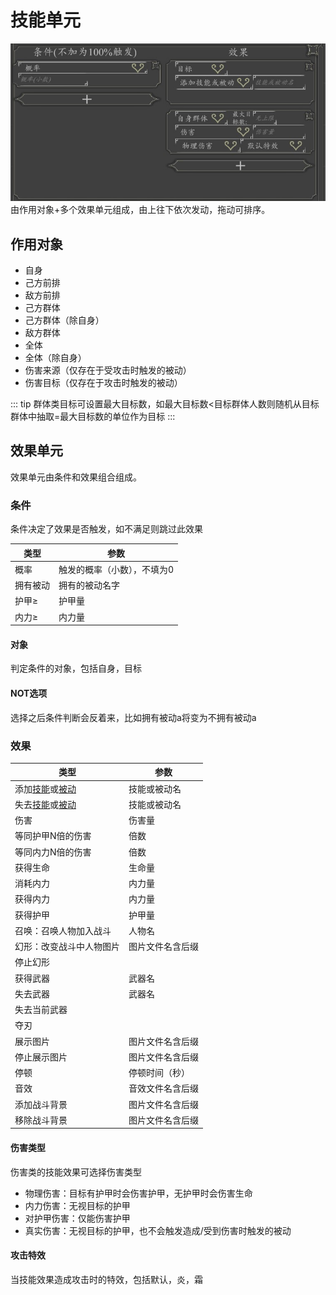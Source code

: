 # 技能单元
![技能单元](../../assets/spell-unit.jpg)由作用对象+多个效果单元组成，由上往下依次发动，拖动可排序。

## 作用对象
- 自身
- 己方前排
- 敌方前排
- 己方群体
- 己方群体（除自身）
- 敌方群体
- 全体
- 全体（除自身）
- 伤害来源（仅存在于受攻击时触发的被动）
- 伤害目标（仅存在于攻击时触发的被动）

::: tip
群体类目标可设置最大目标数，如最大目标数<目标群体人数则随机从目标群体中抽取=最大目标数的单位作为目标
:::

## 效果单元
效果单元由条件和效果组合组成。

### 条件
条件决定了效果是否触发，如不满足则跳过此效果

|类型|参数|
| --- | ----------- |
|概率|触发的概率（小数），不填为0|
|拥有被动|拥有的被动名字|
|护甲≥|护甲量|
|内力≥|内力量|

#### 对象
判定条件的对象，包括自身，目标

#### NOT选项
选择之后条件判断会反着来，比如拥有被动a将变为不拥有被动a

### 效果

|类型|参数|
| --- | ----------- |
|添加[技能](./spell.html)或[被动](./passive.html)|技能或被动名|
|失去[技能](./spell.html)或[被动](./passive.html)|技能或被动名|
|伤害|伤害量|
|等同护甲N倍的伤害|倍数|
|等同内力N倍的伤害|倍数|
|获得生命|生命量|
|消耗内力|内力量|
|获得内力|内力量|
|获得护甲|护甲量|
|召唤：召唤人物加入战斗|人物名|
|幻形：改变战斗中人物图片|图片文件名含后缀|
|停止幻形||
|获得武器|武器名|
|失去武器|武器名|
|失去当前武器||
|夺刃||
|展示图片|图片文件名含后缀|
|停止展示图片|图片文件名含后缀|
|停顿|停顿时间（秒）|
|音效|音效文件名含后缀|
|添加战斗背景|图片文件名含后缀|
|移除战斗背景|图片文件名含后缀|

#### 伤害类型
伤害类的技能效果可选择伤害类型
- 物理伤害：目标有护甲时会伤害护甲，无护甲时会伤害生命
- 内力伤害：无视目标的护甲
- 对护甲伤害：仅能伤害护甲
- 真实伤害：无视目标的护甲，也不会触发造成/受到伤害时触发的被动
#### 攻击特效
当技能效果造成攻击时的特效，包括默认，炎，霜
